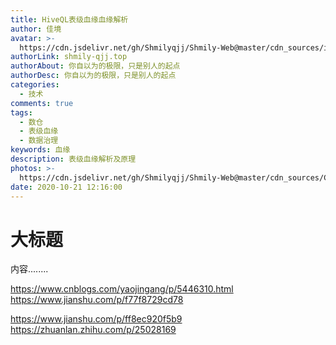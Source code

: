 ```yaml
---
title: HiveQL表级血缘血缘解析
author: 佳境
avatar: >-
  https://cdn.jsdelivr.net/gh/Shmilyqjj/Shmily-Web@master/cdn_sources/img/custom/avatar.jpg
authorLink: shmily-qjj.top
authorAbout: 你自以为的极限，只是别人的起点
authorDesc: 你自以为的极限，只是别人的起点
categories:
  - 技术
comments: true
tags:
  - 数仓
  - 表级血缘
  - 数据治理
keywords: 血缘
description: 表级血缘解析及原理
photos: >-
  https://cdn.jsdelivr.net/gh/Shmilyqjj/Shmily-Web@master/cdn_sources/Category_Images/technology/tech06.jpg
date: 2020-10-21 12:16:00
---
```

# 大标题  
内容........


https://www.cnblogs.com/yaojingang/p/5446310.html
https://www.jianshu.com/p/f77f8729cd78



https://www.jianshu.com/p/ff8ec920f5b9
https://zhuanlan.zhihu.com/p/25028169
